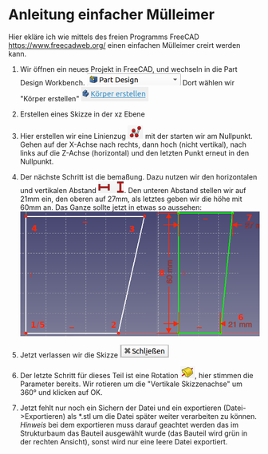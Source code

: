 # Anleitung einfacher Mülleimer

Hier ekläre ich wie mittels des freien Programms FreeCAD https://www.freecadweb.org/ einen einfachen Mülleimer creirt werden kann.

1. Wir öffnen ein neues Projekt in FreeCAD, und wechseln in die Part Design Workbench.
    ![Part Design](pics/workbench.png "Part Design") 
    Dort wählen wir "Körper erstellen" ![Körper erstellen](pics/create_body.png "Körper erstellen")

2. Erstellen eines Skizze in der xz Ebene

3. Hier erstellen wir eine Linienzug ![Linienzug](pics/multi_line.png "Linienzug") mit der starten wir am Nullpunkt. Gehen auf der X-Achse nach rechts, dann hoch (nicht vertikal), nach links auf die Z-Achse (horizontal) und den letzten Punkt erneut in den Nullpunkt.

4. Der nächste Schritt ist die bemaßung. Dazu nutzen wir den horizontalen und vertikalen Abstand ![Abstände](pics/length.png "Abstände"). Den unteren Abstand stellen wir auf 21mm ein, den oberen auf 27mm, als letztes geben wir die höhe mit 60mm an.
Das Ganze sollte jetzt in etwas so aussehen:
![Skizze](pics/sketch.png "Skizze")

5. Jetzt verlassen wir die Skizze ![schließen](pics/close.png "schließen")

6. Der letzte Schritt für dieses Teil ist eine Rotation ![rotation](pics/rotate.png "rotation"), hier stimmen die Parameter bereits. Wir rotieren um die "Vertikale Skizzenachse" um 360° und klicken auf OK.

7. Jetzt fehlt nur noch ein Sichern der Datei und ein exportieren (Datei->Exportieren) als *.stl um die Datei später weiter verarbeiten zu können. *Hinweis* bei dem exportieren muss darauf geachtet werden das im Strukturbaum das Bauteil ausgewählt wurde (das Bauteil wird grün in der rechten Ansicht), sonst wird nur eine leere Datei exportiert.